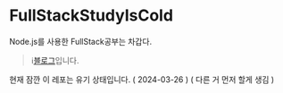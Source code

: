 # FullStackStudyIsCold
Node.js를 사용한 FullStack공부는 차갑다.

> ℹ️[블로그](https://velog.io/@200woni/series/Node.js)입니다.

현재 잠깐 이 레포는 유기 상태입니다. ( 2024-03-26 ) ( 다른 거 먼저 할게 생김 )
